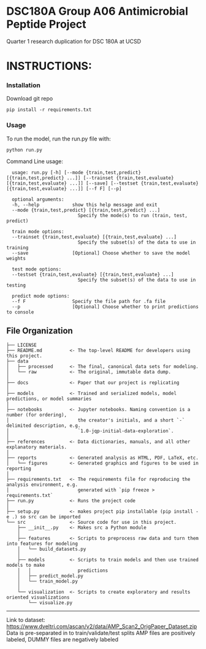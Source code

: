 DSC180A Group A06 Antimicrobial Peptide Project 
==============================

Quarter 1 research duplication for DSC 180A at UCSD


# **INSTRUCTIONS:**
### Installation
Download git repo

`pip install -r requirements.txt`

### Usage
To run the model, run the run.py file with:

`python run.py`


Command Line usage:

      usage: run.py [-h] [--mode {train,test,predict} [{train,test,predict} ...]] [--trainset {train,test,evaluate} [{train,test,evaluate} ...]] [--save] [--testset {train,test,evaluate} [{train,test,evaluate} ...]] [--f F] [--p]

      optional arguments:
      -h, --help            show this help message and exit
      --mode {train,test,predict} [{train,test,predict} ...]
                              Specify the mode(s) to run (train, test, predict)

      train mode options:
      --trainset {train,test,evaluate} [{train,test,evaluate} ...]
                              Specify the subset(s) of the data to use in training
      --save                [Optional] Choose whether to save the model weights

      test mode options:
      --testset {train,test,evaluate} [{train,test,evaluate} ...]
                              Specify the subset(s) of the data to use in testing

      predict mode options:
      --f F                 Specify the file path for .fa file
      --p                   [Optional] Choose whether to print predictions to console


File Organization
------------

    ├── LICENSE
    ├── README.md          <- The top-level README for developers using this project.
    ├── data
    │   ├── processed      <- The final, canonical data sets for modeling.
    │   └── raw            <- The original, immutable data dump.
    │
    ├── docs               <- Paper that our project is replicating
    │
    ├── models             <- Trained and serialized models, model predictions, or model summaries
    │
    ├── notebooks          <- Jupyter notebooks. Naming convention is a number (for ordering),
    │                         the creator's initials, and a short `-` delimited description, e.g.
    │                         `1.0-jqp-initial-data-exploration`.
    │
    ├── references         <- Data dictionaries, manuals, and all other explanatory materials.
    │
    ├── reports            <- Generated analysis as HTML, PDF, LaTeX, etc.
    │   └── figures        <- Generated graphics and figures to be used in reporting
    │
    ├── requirements.txt   <- The requirements file for reproducing the analysis environment, e.g.
    │                         generated with `pip freeze > requirements.txt`
    ├── run.py             <- Runs the project code
    │
    ├── setup.py           <- makes project pip installable (pip install -e .) so src can be imported
    └── src                <- Source code for use in this project.
        ├── __init__.py    <- Makes src a Python module
        │
        ├── features       <- Scripts to preprocess raw data and turn them into features for modeling
        │   └── build_datasets.py
        │
        ├── models         <- Scripts to train models and then use trained models to make
        │   │                 predictions
        │   ├── predict_model.py
        │   └── train_model.py
        │
        └── visualization  <- Scripts to create exploratory and results oriented visualizations
            └── visualize.py


--------

Link to dataset: https://www.dveltri.com/ascan/v2/data/AMP_Scan2_OrigPaper_Dataset.zip
Data is pre-separated in to train/validate/test splits
AMP files are positively labeled, DUMMY files are negatively labeled
